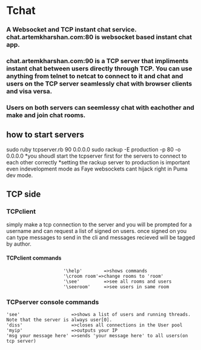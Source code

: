 
# Tchat
### A Websocket and TCP instant chat service. chat.artemkharshan.com:80 is websocket based instant chat app.

### chat.artemkharshan.com:90 is a TCP server that impliments instant chat between users directly through TCP. You can use anything from telnet to netcat to connect to it and chat and users on the TCP server seamlessly chat with browser clients and visa versa. 

### Users on both servers can seemlessy chat with eachother and make and join chat rooms.  




## how to start servers
 sudo ruby tcpserver.rb 90 0.0.0.0
 sudo rackup -E production -p 80 -o 0.0.0.0
 *you shoudl start the tcpserver first for the servers to connect to each other correctly
 *setting the rackup server to production is important even indevelopment mode as Faye websockets cant hijack right in Puma dev mode.
 
## TCP side

### TCPclient
simply make a tcp connection to the server and you will be prompted for a username and can request a list of signed on users. 
once signed on you can type messages to send in the cli and messages recieved will be tagged by author.

#### TCPclient commands
```
                     '\help'        =>shows commands
                     '\croom room'=>change rooms to 'room'
                     '\see'         =>see all rooms and users
                     '\seeroom'     =>see users in same room
```

### TCPserver console commands
```
'see'                   =>shows a list of users and running threads. Note that the server is always user[0].
'diss'                  =>closes all connections in the User pool
'myip'                  =>outputs your IP 
'msg your message here' =>sends 'your message here' to all users(on tcp server)

